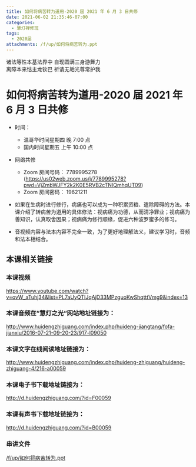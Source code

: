 ```yaml
---
title: 如何将病苦转为道用-2020 届 2021 年 6 月 3 日共修
date: 2021-06-02 21:35:46-07:00
categories:
  - 慧灯禅修班
tags:
  - 2020届
attachments: /f/up/如何将病苦转为.ppt
---
```

诸法等性本基法界中 自现圆满三身游舞力  
离障本来怙主龙钦巴 祈请无垢光尊常护我

# 如何将病苦转为道用-2020 届 2021 年 6 月 3 日共修

- 时间：

  - 温哥华时间星期四 晚 7:00 点
  - 国内时间星期五 上午 10:00 点

- 网络共修
  - Zoom 房间号码： 7789995278 (<https://us02web.zoom.us/j/7789995278?pwd=VjZmbWJFY2k2K0E5RVB2cTNIQmhqUT09>)
  - Zoom 房间密码： 19621211

- 如果在生病时进行修行，病痛也可以成为一种积累资粮、遣除障碍的方法。本课介绍了转病苦为道用的具体修法：视病痛为功德，从而清净罪业；视病痛为善知识，认真取舍因果；视病痛为修行顺缘，促进六种波罗蜜多的修习。
- 音视频内容与法本内容不完全一致，为了更好地理解法义，建议学习时，音频和法本相结合。

## 本课相关链接

### 本课视频

https://www.youtube.com/watch?v=ovW_aTuhj34&list=PL7aUyQTIJqAjD33MPzguoKwShqtttVmg9&index=13

### 本课音频在“慧灯之光“网站地址链接为：

<http://www.huidengzhiguang.com/index.php/huideng-jiangtang/fofa-jianxiu/2016-07-21-09-20-23/917-l09050>

### 本课文字在线阅读地址链接为：

<http://www.huidengzhiguang.com/index.php/huideng-zhiguang/huideng-zhiguang-4/216-a00059>

### 本课电子书下载地址链接为：

<http://d.huidengzhiguang.com/?id=F00059>

### 本课有声书下载地址链接为：

<http://d.huidengzhiguang.com/?id=B00059>

### 串讲文件

[/f/up/如何将病苦转为.ppt](https://hdvblob.blob.core.windows.net/hdv/f/up/如何将病苦转为.ppt)
